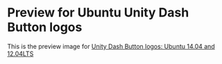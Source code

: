 Preview for Ubuntu Unity Dash Button logos
==========================================
This is the preview image for [Unity Dash Button logos: Ubuntu 14.04 and 12.04LTS][dash-button-logos]


[dash-button-logos]: https://deviantart.com/HEXcube/art/Unity-Dash-Button-logos-Ubuntu-14-04-and-12-04LTS-468721437 "Dash Button logos on DeviantArt"
